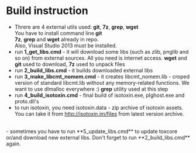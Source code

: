 # Build instruction
- Threre are 4 external utils used: **git**, **7z**, **grep**, **wget**<br>
You have to install command line **git**<br>
**7z**, **grep** and **wget** already in repo.<br>
Also, Visual Studio 2013 must be installed.<br>
- run **1_get_libs.cmd** - it will download some libs (such as zlib, pnglib and so on) from external sources. All you need is internet access. **wget** and **git** used to download, **7z** used to unpack files<br>
- run **2_build_libs.cmd** - it builds downloaded external libs<br>
- run **3_make_libcmt_nomem.cmd** - it creates libcmt_nomem.lib - croped version of standard libcmt.lib without any memory-related functions. We want to use dlmalloc everywhere :) **grep** utility used at this step<br>
- run **4_build_isotoxin.cmd** - final build of isotoxin.exe, plghost.exe and proto.dll's<br>
- to run isotoxin, you need isotoxin.data - zip archive of isotoxin assets. You can take it from http://isotoxin.im/files from latest version archive.<br>
<br>
- sometimes you have to run **5_update_libs.cmd** to update toxcore or/and download new external libs. Don't forget to run **2_build_libs.cmd** again.<br>
